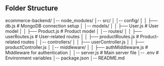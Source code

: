 ## Folder Structure

ecommerce-backend/
│-- node_modules/
│-- src/
│ │-- config/
│ │ ├── db.js # MongoDB connection setup
│ │-- models/
│ │ ├── User.js # User model
│ │ ├── Product.js # Product model
│ │-- routes/
│ │ ├── userRoutes.js # User-related routes
│ │ ├── productRoutes.js # Product-related routes
│ │-- controllers/
│ │ ├── userController.js
│ │ ├── productController.js
│ │-- middleware/
│ │ ├── authMiddleware.js # Middleware for authentication
│ │-- server.js # Main server file
│-- .env # Environment variables
│-- package.json
│-- README.md
